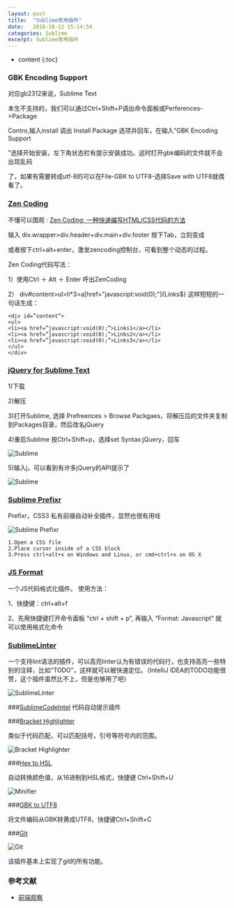 ```yaml
---
layout: post
title:  "Sublime常用插件"
date:   2016-10-12 15:14:54
categories: Sublime
excerpt: Sublime常用插件
---
```


* content
{:toc}


### GBK Encoding Support

对应gb2312来说，Sublime Text 

本生不支持的，我们可以通过Ctrl+Shift+P调出命令面板或Perferences->Package 

Contro,输入install 调出 Install Package 选项并回车，在输入“GBK Encoding Support

”选择开始安装，左下角状态栏有提示安装成功。这时打开gbk编码的文件就不会出现乱码

了，如果有需要转成utf-8的可以在File-GBK to UTF8-选择Save with UTF8就偶看了。

### [Zen Coding](https://github.com/sergeche/emmet-sublime)

不懂可以围观 : [Zen Coding: 一种快速编写HTML/CSS代码的方法](http://www.iteye.com/news/13149)

输入 div.wrapper>div.header+div.main+div.footer 按下Tab，立刻变成

或者按下ctrl+alt+enter，激发zencoding控制台，可看到整个动态的过程。

Zen Coding代码写法：

1）使用Ctrl ＋ Alt ＋ Enter 呼出ZenCoding

2） div#content>ul>li*3>a[href="javascript:void(0);"]{Links$} 这样短短的一句话生成：


    <div id=”content”>
    <ul>
    <li><a href=”javascript:void(0);”>Links1</a></li>
    <li><a href=”javascript:void(0);”>Links2</a></li>
    <li><a href=”javascript:void(0);”>Links3</a></li>
    </ul>
    </div>

### [jQuery  for Sublime Text](https://github.com/SublimeText/jQuery/)

1)下载

2)解压

3)打开Sublime, 选择 Prefreences  > Browse Packgaes，将解压后的文件夹复制到Packages目录，然后改名jQuery

4)重启Sublime 按Ctrl+Shift+p，选择set Syntax:jQuery，回车

![Sublime](http://images.cnitblog.com/blog/114013/201305/02095102-84293bbfa0ce4308809bfe3c054b0ac8.png)

5)输入j，可以看到有许多jQuery的API提示了

![Sublime](http://images.cnitblog.com/blog/114013/201305/02095434-cc9df9adb7984b498208a36f456b3550.png)

### [Sublime Prefixr](https://github.com/wbond/sublime_prefixr)

Prefixr，CSS3 私有前缀自动补全插件，显然也很有用哇

![Sublime Prefixr](http://images.cnblogs.com/cnblogs_com/angestudy/201211/201211130626415052.png)
    

    1.Open a CSS file
    2.Place cursor inside of a CSS block
    3.Press ctrl+alt+x on Windows and Linux, or cmd+ctrl+x on OS X


### [JS Format](https://github.com/jdc0589/JsFormat)
  一个JS代码格式化插件。
  使用方法：

1、快捷键：ctrl+alt+f

2、先用快捷键打开命令面板 “ctrl + shift + p”, 再输入 “Format: Javascript” 就可以使用格式化命令


### [SublimeLinter](https://github.com/SublimeLinter/SublimeLinter-for-ST2)

一个支持lint语法的插件，可以高亮linter认为有错误的代码行，也支持高亮一些特别的注释，比如“TODO”，这样就可以被快速定位。（IntelliJ IDEA的TODO功能很赞，这个插件虽然比不上，但是也够用了吧）

![SublimeLinter](https://www.qianduan.net/img/2012/02/linter.png)


###[SublimeCodeIntel](https://github.com/SublimeCodeIntel/SublimeCodeIntel)
代码自动提示插件


###[Bracket Highlighter](https://github.com/facelessuser/BracketHighlighter)

类似于代码匹配，可以匹配括号，引号等符号内的范围。

![Bracket Highlighter](https://www.qianduan.net/img/2012/02/braket.png)


###[Hex to HSL](https://github.com/atadams/Hex-to-HSL-Color)

自动转换颜色值，从16进制到HSL格式，快捷键 Ctrl+Shift+U

![Minifier](https://www.qianduan.net/img/2012/02/hsl.png)

###[GBK to UTF8](http://www.sublimetext.com/3)

将文件编码从GBK转黄成UTF8，快捷键Ctrl+Shift+C

###[Git](https://github.com/kemayo/sublime-text-git)

![Git](https://www.qianduan.net/img/2012/02/git.png)

该插件基本上实现了git的所有功能。

### 参考文献
* [前端观察](https://www.qianduan.net/essential-to-sublime-the-text-2-plugins/)

